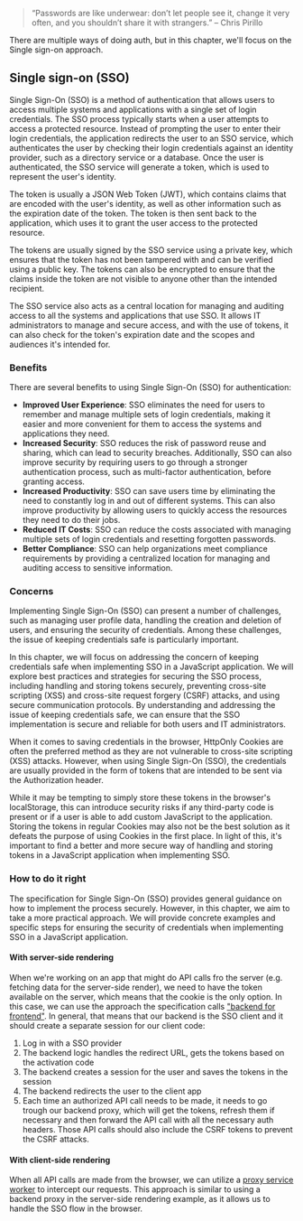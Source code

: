 > “Passwords are like underwear: don’t let people see it, change it very often, and you shouldn’t share it with strangers.” – Chris Pirillo

There are multiple ways of doing auth, but in this chapter, we'll focus on the Single sign-on approach.

## Single sign-on (SSO)

Single Sign-On (SSO) is a method of authentication that allows users to access multiple systems and applications with a single set of login credentials. The SSO process typically starts when a user attempts to access a protected resource. Instead of prompting the user to enter their login credentials, the application redirects the user to an SSO service, which authenticates the user by checking their login credentials against an identity provider, such as a directory service or a database. Once the user is authenticated, the SSO service will generate a token, which is used to represent the user's identity.

The token is usually a JSON Web Token (JWT), which contains claims that are encoded with the user's identity, as well as other information such as the expiration date of the token. The token is then sent back to the application, which uses it to grant the user access to the protected resource.

The tokens are usually signed by the SSO service using a private key, which ensures that the token has not been tampered with and can be verified using a public key. The tokens can also be encrypted to ensure that the claims inside the token are not visible to anyone other than the intended recipient.

The SSO service also acts as a central location for managing and auditing access to all the systems and applications that use SSO. It allows IT administrators to manage and secure access, and with the use of tokens, it can also check for the token's expiration date and the scopes and audiences it's intended for.

### Benefits

There are several benefits to using Single Sign-On (SSO) for authentication:

- **Improved User Experience**: SSO eliminates the need for users to remember and manage multiple sets of login credentials, making it easier and more convenient for them to access the systems and applications they need.
- **Increased Security**: SSO reduces the risk of password reuse and sharing, which can lead to security breaches. Additionally, SSO can also improve security by requiring users to go through a stronger authentication process, such as multi-factor authentication, before granting access.
- **Increased Productivity**: SSO can save users time by eliminating the need to constantly log in and out of different systems. This can also improve productivity by allowing users to quickly access the resources they need to do their jobs.
- **Reduced IT Costs**: SSO can reduce the costs associated with managing multiple sets of login credentials and resetting forgotten passwords.
- **Better Compliance**: SSO can help organizations meet compliance requirements by providing a centralized location for managing and auditing access to sensitive information.

### Concerns

Implementing Single Sign-On (SSO) can present a number of challenges, such as managing user profile data, handling the creation and deletion of users, and ensuring the security of credentials. Among these challenges, the issue of keeping credentials safe is particularly important.

In this chapter, we will focus on addressing the concern of keeping credentials safe when implementing SSO in a JavaScript application. We will explore best practices and strategies for securing the SSO process, including handling and storing tokens securely, preventing cross-site scripting (XSS) and cross-site request forgery (CSRF) attacks, and using secure communication protocols. By understanding and addressing the issue of keeping credentials safe, we can ensure that the SSO implementation is secure and reliable for both users and IT administrators.

When it comes to saving credentials in the browser, HttpOnly Cookies are often the preferred method as they are not vulnerable to cross-site scripting (XSS) attacks. However, when using Single Sign-On (SSO), the credentials are usually provided in the form of tokens that are intended to be sent via the Authorization header.

While it may be tempting to simply store these tokens in the browser's localStorage, this can introduce security risks if any third-party code is present or if a user is able to add custom JavaScript to the application. Storing the tokens in regular Cookies may also not be the best solution as it defeats the purpose of using Cookies in the first place. In light of this, it's important to find a better and more secure way of handling and storing tokens in a JavaScript application when implementing SSO.

### How to do it right

The specification for Single Sign-On (SSO) provides general guidance on how to implement the process securely. However, in this chapter, we aim to take a more practical approach. We will provide concrete examples and specific steps for ensuring the security of credentials when implementing SSO in a JavaScript application.

#### With server-side rendering

When we're working on an app that might do API calls fro the server (e.g. fetching data for the server-side render), we need to have the token available on the server, which means that the cookie is the only option. In this case, we can use the approach the specification calls ["backend for frontend"](https://www.ietf.org/archive/id/draft-ietf-oauth-browser-based-apps-10.html#section-6.2). In general, that means that our backend is the SSO client and it should create a separate session for our client code:

1. Log in with a SSO provider
2. The backend logic handles the redirect URL, gets the tokens based on the activation code
3. The backend creates a session for the user and saves the tokens in the session
4. The backend redirects the user to the client app
5. Each time an authorized API call needs to be made, it needs to go trough our backend proxy, which will get the tokens, refresh them if necessary and then forward the API call with all the necessary auth headers. Those API calls should also include the CSRF tokens to prevent the CSRF attacks.

#### With client-side rendering

When all API calls are made from the browser, we can utilize a [proxy service worker](https://www.ietf.org/archive/id/draft-ietf-oauth-browser-based-apps-10.html#section-6.3.2) to intercept our requests. This approach is similar to using a backend proxy in the server-side rendering example, as it allows us to handle the SSO flow in the browser.
